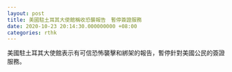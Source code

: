 ```yaml
---
layout: post
title: 美國駐土耳其大使館稱收恐襲報告　暫停簽證服務
date: 2020-10-23 20:14:30.000000000 +08:00
categories: rthk
---
```


美國駐土耳其大使館表示有可信恐怖襲擊和綁架的報告，暫停針對美國公民的簽證服務。
